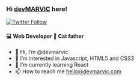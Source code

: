 ### Hi [devMARVIC][website] here!

[![Twitter Follow](https://img.shields.io/twitter/follow/devmarvic?color=%231da1f2&label=devmarvic&logo=twitter&style=for-the-badge)](https://twitter.com/devmarvic)

#### 💻 Web Developer 🐾 Cat father

- 🤖 Hi, I’m @devmarvic
- 👀 I’m interested in Javascript, HTML5 and CSS3
- 🌱 I’m currently learning React
- 📫 How to reach me hello@devmarvic.com


[website]: https://devmarvic.com/
